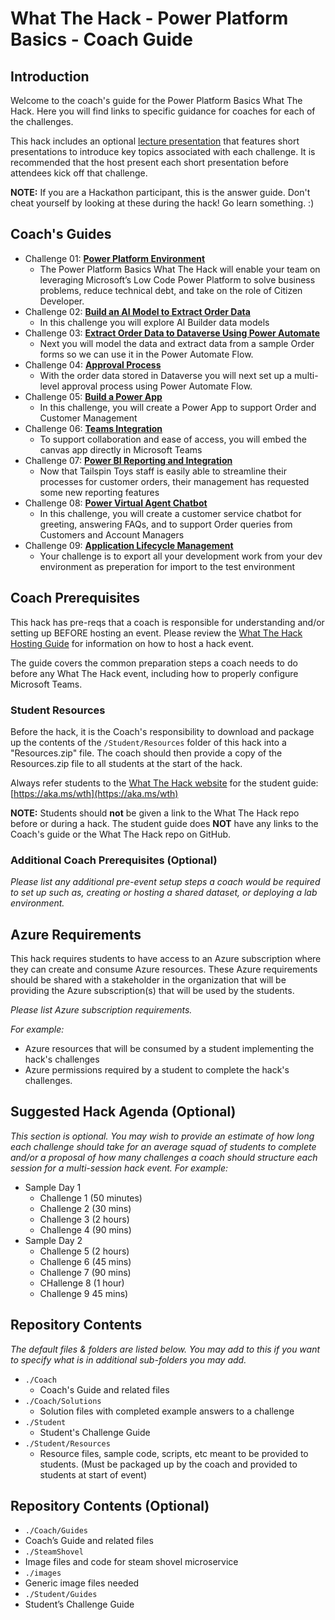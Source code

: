 # What The Hack - Power Platform Basics - Coach Guide

## Introduction

Welcome to the coach's guide for the Power Platform Basics What The Hack. Here you will find links to specific guidance for coaches for each of the challenges.

This hack includes an optional [lecture presentation](Lectures.pptx) that features short presentations to introduce key topics associated with each challenge. It is recommended that the host present each short presentation before attendees kick off that challenge.

**NOTE:** If you are a Hackathon participant, this is the answer guide. Don't cheat yourself by looking at these during the hack! Go learn something. :)

## Coach's Guides

- Challenge 01: **[Power Platform Environment](./Solution-01.md)**
	 - The Power Platform Basics What The Hack will enable your team on leveraging Microsoft’s Low Code Power Platform to solve business problems, reduce technical debt, and take on the role of Citizen Developer.
- Challenge 02: **[Build an AI Model to Extract Order Data](./Solution-02.md)**
	 - In this challenge you will explore AI Builder data models
- Challenge 03: **[Extract Order Data to Dataverse Using Power Automate](./Solution-03.md)**
	 - Next you will model the data and extract data from a sample Order forms so we can use it in the Power Automate Flow.
- Challenge 04: **[Approval Process](./Solution-04.md)**
	 - With the order data stored in Dataverse you will next set up a multi-level approval process using Power Automate Flow.
- Challenge 05: **[Build a Power App](./Solution-05.md)**
	 - In this challenge, you will create a Power App to support Order and Customer Management
- Challenge 06: **[Teams Integration](./Solution-06.md)**
	 - To support collaboration and ease of access, you will embed the canvas app directly in Microsoft Teams
- Challenge 07: **[Power BI Reporting and Integration](./Solution-07.md)**
	 - Now that Tailspin Toys staff is easily able to streamline their processes for customer orders, their management has requested some new reporting features 
- Challenge 08: **[Power Virtual Agent Chatbot](./Solution-08.md)**
	 - In this challenge, you will create a customer service chatbot for greeting, answering FAQs, and to support Order queries from Customers and Account Managers
- Challenge 09: **[Application Lifecycle Management](./Solution-09.md)**
	 - Your challenge is to export all your development work from your dev environment as preperation for import to the test environment


## Coach Prerequisites

This hack has pre-reqs that a coach is responsible for understanding and/or setting up BEFORE hosting an event. Please review the [What The Hack Hosting Guide](https://aka.ms/wthhost) for information on how to host a hack event.

The guide covers the common preparation steps a coach needs to do before any What The Hack event, including how to properly configure Microsoft Teams.

### Student Resources

Before the hack, it is the Coach's responsibility to download and package up the contents of the `/Student/Resources` folder of this hack into a "Resources.zip" file. The coach should then provide a copy of the Resources.zip file to all students at the start of the hack.

Always refer students to the [What The Hack website](https://aka.ms/wth) for the student guide: [https://aka.ms/wth](https://aka.ms/wth)

**NOTE:** Students should **not** be given a link to the What The Hack repo before or during a hack. The student guide does **NOT** have any links to the Coach's guide or the What The Hack repo on GitHub.

### Additional Coach Prerequisites (Optional)

_Please list any additional pre-event setup steps a coach would be required to set up such as, creating or hosting a shared dataset, or deploying a lab environment._

## Azure Requirements

This hack requires students to have access to an Azure subscription where they can create and consume Azure resources. These Azure requirements should be shared with a stakeholder in the organization that will be providing the Azure subscription(s) that will be used by the students.

_Please list Azure subscription requirements._

_For example:_

- Azure resources that will be consumed by a student implementing the hack's challenges
- Azure permissions required by a student to complete the hack's challenges.

## Suggested Hack Agenda (Optional)

_This section is optional. You may wish to provide an estimate of how long each challenge should take for an average squad of students to complete and/or a proposal of how many challenges a coach should structure each session for a multi-session hack event. For example:_

- Sample Day 1
  - Challenge 1 (50 minutes)
  - Challenge 2 (30 mins)
  - Challenge 3 (2 hours)
  - Challenge 4 (90 mins)
- Sample Day 2
  - Challenge 5 (2 hours)
  - Challenge 6 (45 mins)
  - Challenge 7 (90 mins)
  - CHallenge 8 (1 hour)
  - Challenge 9 45 mins)

## Repository Contents

_The default files & folders are listed below. You may add to this if you want to specify what is in additional sub-folders you may add._

- `./Coach`
  - Coach's Guide and related files
- `./Coach/Solutions`
  - Solution files with completed example answers to a challenge
- `./Student`
  - Student's Challenge Guide
- `./Student/Resources`
  - Resource files, sample code, scripts, etc meant to be provided to students. (Must be packaged up by the coach and provided to students at start of event)

	
## Repository Contents (Optional)
-  `./Coach/Guides`
-  	Coach’s Guide and related files
-  `./SteamShovel`
-  Image files and code for steam shovel microservice
-  `./images`
-  Generic image files needed
-  `./Student/Guides`
-  Student’s Challenge Guide


